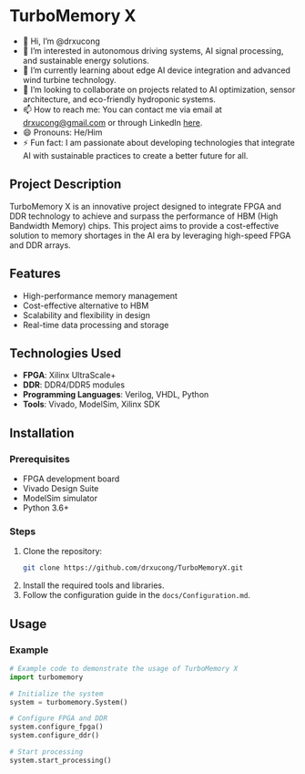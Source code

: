 # TurboMemory X

- 👋 Hi, I’m @drxucong
- 👀 I’m interested in autonomous driving systems, AI signal processing, and sustainable energy solutions.
- 🌱 I’m currently learning about edge AI device integration and advanced wind turbine technology.
- 💞️ I’m looking to collaborate on projects related to AI optimization, sensor architecture, and eco-friendly hydroponic systems.
- 📫 How to reach me: You can contact me via email at drxucong@gmail.com or through LinkedIn [here](ghttps://www.linkedin.com/in/cong-xu-181482307/).
- 😄 Pronouns: He/Him
- ⚡ Fun fact: I am passionate about developing technologies that integrate AI with sustainable practices to create a better future for all.

## Project Description
TurboMemory X is an innovative project designed to integrate FPGA and DDR technology to achieve and surpass the performance of HBM (High Bandwidth Memory) chips. This project aims to provide a cost-effective solution to memory shortages in the AI era by leveraging high-speed FPGA and DDR arrays.

## Features
- High-performance memory management
- Cost-effective alternative to HBM
- Scalability and flexibility in design
- Real-time data processing and storage

## Technologies Used
- **FPGA**: Xilinx UltraScale+
- **DDR**: DDR4/DDR5 modules
- **Programming Languages**: Verilog, VHDL, Python
- **Tools**: Vivado, ModelSim, Xilinx SDK

## Installation

### Prerequisites
- FPGA development board
- Vivado Design Suite
- ModelSim simulator
- Python 3.6+

### Steps
1. Clone the repository:
    ```sh
    git clone https://github.com/drxucong/TurboMemoryX.git
    ```
2. Install the required tools and libraries.
3. Follow the configuration guide in the `docs/Configuration.md`.

## Usage
### Example
```python
# Example code to demonstrate the usage of TurboMemory X
import turbomemory

# Initialize the system
system = turbomemory.System()

# Configure FPGA and DDR
system.configure_fpga()
system.configure_ddr()

# Start processing
system.start_processing()
